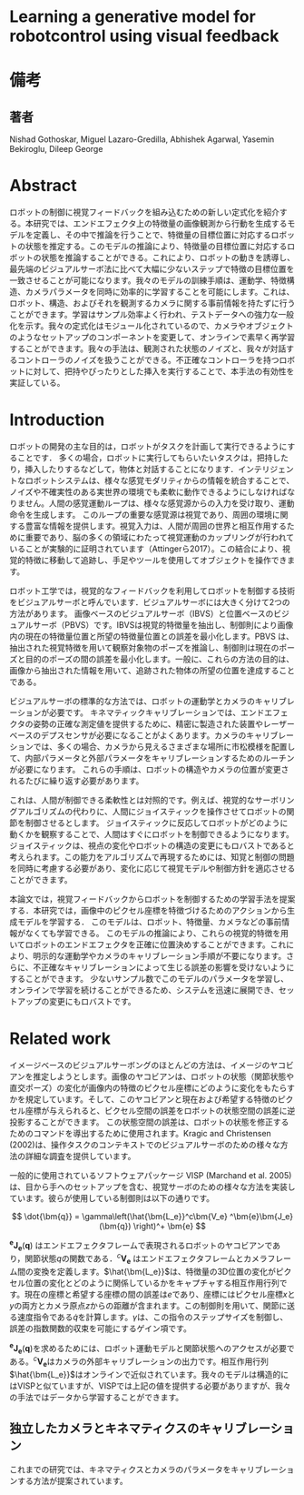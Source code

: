 # Learning a generative model for robotcontrol using visual feedback

# 備考

## 著者
Nishad Gothoskar, Miguel Lazaro-Gredilla, Abhishek Agarwal, Yasemin Bekiroglu, Dileep George


# Abstract

ロボットの制御に視覚フィードバックを組み込むための新しい定式化を紹介する。本研究では、エンドエフェクタ上の特徴量の画像観測から行動を生成するモデルを定義し、その中で推論を行うことで、特徴量の目標位置に対応するロボットの状態を推定する。このモデルの推論により、特徴量の目標位置に対応するロボットの状態を推論することができる。これにより、ロボットの動きを誘導し、最先端のビジュアルサーボ法に比べて大幅に少ないステップで特徴の目標位置を一致させることが可能になります。我々のモデルの訓練手順は、運動学、特徴構造、カメラパラメータを同時に効率的に学習することを可能にします。これは、ロボット、構造、およびそれを観測するカメラに関する事前情報を持たずに行うことができます。学習はサンプル効率よく行われ、テストデータへの強力な一般化を示す。我々の定式化はモジュール化されているので、カメラやオブジェクトのようなセットアップのコンポーネントを変更して、オンラインで素早く再学習することができます。我々の手法は、観測された状態のノイズと、我々が対話するコントローラのノイズを扱うことができる。不正確なコントローラを持つロボットに対して、把持やぴったりとした挿入を実行することで、本手法の有効性を実証している。

# Introduction

ロボットの開発の主な目的は，ロボットがタスクを計画して実行できるようにすることです． 多くの場合，ロボットに実行してもらいたいタスクは，把持したり，挿入したりするなどして，物体と対話することになります．インテリジェントなロボットシステムは、様々な感覚モダリティからの情報を統合することで、ノイズや不確実性のある実世界の環境でも柔軟に動作できるようにしなければなりません。人間の感覚運動ループは、様々な感覚源からの入力を受け取り、運動命令を生成します。 このループの重要な感覚源は視覚であり、周囲の環境に関する豊富な情報を提供します。視覚入力は、人間が周囲の世界と相互作用するために重要であり、脳の多くの領域にわたって視覚運動のカップリングが行われていることが実験的に証明されています（Attingerら2017）。この結合により、視覚的特徴に移動して追跡し、手足やツールを使用してオブジェクトを操作できます。

ロボット工学では，視覚的なフィードバックを利用してロボットを制御する技術をビジュアルサーボと呼んでいます．ビジュアルサーボには大きく分けて2つの方法があります。 画像ベースのビジュアルサーボ（IBVS）と位置ベースのビジュアルサーボ（PBVS）です。IBVSは視覚的特徴量を抽出し、制御則により画像内の現在の特徴量位置と所望の特徴量位置との誤差を最小化します。PBVS は、抽出された視覚特徴を用いて観察対象物のポーズを推論し、制御則は現在のポーズと目的のポーズの間の誤差を最小化します。一般に、これらの方法の目的は、画像から抽出された情報を用いて、追跡された物体の所望の位置を達成することである。

ビジュアルサーボの標準的な方法では、ロボットの運動学とカメラのキャリブレーションが必要です。  キネマティックキャリブレーションでは、エンドエフェクタの姿勢の正確な測定値を提供するために、精密に製造された装置やレーザーベースのデプスセンサが必要になることがよくあります。カメラのキャリブレーションでは、多くの場合、カメラから見えるさまざまな場所に市松模様を配置して、内部パラメータと外部パラメータをキャリブレーションするためのルーチンが必要になります。 これらの手順は、ロボットの構造やカメラの位置が変更されるたびに繰り返す必要があります。

これは、人間が制御できる柔軟性とは対照的です。例えば、視覚的なサーボリングアルゴリズムの代わりに、人間にジョイスティックを操作させてロボットの関節を制御させるとします。 ジョイスティックに反応してロボットがどのように動くかを観察することで、人間はすぐにロボットを制御できるようになります。ジョイスティックは、視点の変化やロボットの構造の変更にもロバストであると考えられます。この能力をアルゴリズムで再現するためには、知覚と制御の問題を同時に考慮する必要があり、変化に応じて視覚モデルや制御方針を適応させることができます。

本論文では，視覚フィードバックからロボットを制御するための学習手法を提案する．本研究では，画像中のピクセル座標を特徴づけるためのアクションから生成モデルを学習する． このモデルは、ロボット、特徴量、カメラなどの事前情報がなくても学習できる。 このモデルの推論により、これらの視覚的特徴を用いてロボットのエンドエフェクタを正確に位置決めすることができます。これにより、明示的な運動学やカメラのキャリブレーション手順が不要になります。さらに、不正確なキャリブレーションによって生じる誤差の影響を受けないようにすることができます。 少ないサンプル数でこのモデルのパラメータを学習し、オンラインで学習を続けることができるため、システムを迅速に展開でき、セットアップの変更にもロバストです。


# Related work

イメージベースのビジュアルサーボングのほとんどの方法は、イメージのヤコビアンを推定しようとします。画像のヤコビアンは、ロボットの状態（関節状態や直交ポーズ）の変化が画像内の特徴のピクセル座標にどのように変化をもたらすかを規定しています。そして、このヤコビアンと現在および希望する特徴のピクセル座標が与えられると、ピクセル空間の誤差をロボットの状態空間の誤差に逆投影することができます。 この状態空間の誤差は、ロボットの状態を修正するためのコマンドを導出するために使用されます。Kragic and Christensen (2002)は、操作タスクのコンテキストでのビジュアルサーボのための様々な方法の詳細な調査を提供しています。

一般的に使用されているソフトウェアパッケージ VISP (Marchand et al. 2005) は、目から手へのセットアップを含む、視覚サーボのための様々な方法を実装しています。彼らが使用している制御則は以下の通りです。

$$
\dot{\bm{q}} = \gamma\left(\hat{\bm{L_e}}^c\bm{V_e} ^\bm{e}\bm{J_e}(\bm{q}) \right)^+ \bm{e}
$$

$^\bm{e}\bm{J_e}(\bm{q})$ はエンドエフェクタフレームで表現されるロボットのヤコビアンであり，関節状態$q$の関数である．$^c\bm{V_e}$ はエンドエフェクタフレームとカメラフレーム間の変換を定義します。$\hat{\bm{L_e}}$は、特徴量の3D位置の変化がピクセル位置の変化とどのように関係しているかをキャプチャする相互作用行列です。現在の座標と希望する座標の間の誤差は$e$であり、座標にはピクセル座標$x$と$y$の両方とカメラ原点$z$からの距離が含まれます。この制御則を用いて、関節に送る速度指令である$\dot{q}$を計算します。$\gamma$は、この指令のステップサイズを制御し、誤差の指数関数的収束を可能にするゲイン項です。

$^\bm{e}\bm{J_e}(\bm{q})$を求めるためには、ロボット運動モデルと関節状態へのアクセスが必要である。$^c\bm{V_e}$はカメラの外部キャリブレーションの出力です。相互作用行列$\hat{\bm{L_e}}$はオンラインで近似されています。我々のモデルは構造的にはVISPと似ていますが、VISPでは上記の値を提供する必要がありますが、我々の手法ではデータから学習することができます。

## 独立したカメラとキネマティクスのキャリブレーション

これまでの研究では、キネマティクスとカメラのパラメータをキャリブレーションする方法が提案されています。